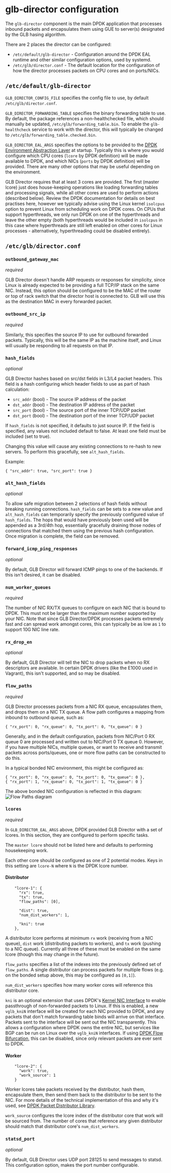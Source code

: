 # glb-director configuration

The `glb-director` component is the main DPDK application that processes inbound packets and encapsulates them using GUE to server(s) designated by the GLB hasing algorithm. 

There are 2 places the director can be configured:
 * `/etc/default/glb-director` - Configuration around the DPDK EAL runtime and other similar configuration options, used by systemd.
 * `/etc/glb/director.conf` - The default location for the configuration of how the director processes packets on CPU cores and on ports/NICs.

## `/etc/default/glb-director`

`GLB_DIRECTOR_CONFIG_FILE` specifies the config file to use, by default `/etc/glb/director.conf`.

`GLB_DIRECTOR_FORWARDING_TABLE` specifies the binary forwarding table to use. By default, the package references a non-healthchecked file, which should manually be updated, `/etc/glb/forwarding_table.bin`. To enable the `glb-healthcheck` service to work with the director, this will typically be changed to `/etc/glb/forwarding_table.checked.bin`.

`GLB_DIRECTOR_EAL_ARGS` specifies the options to be provided to the [DPDK Environment Abstraction Layer](https://doc.dpdk.org/guides/prog_guide/env_abstraction_layer.html) at startup. Typically this is where you would configure which CPU cores (`lcore` by DPDK definition) will be made available to DPDK, and which NICs (`ports` by DPDK definition) will be provided. There are many other options that may be useful depending on the environment.

GLB Director requires that at least 3 cores are provided. The first (master lcore) just does house-keeping operations like loading forwarding tables and processing signals, while all other cores are used to perform actions (described below). Review the DPDK documentation for details on best practises here, however we typically advise using the Linux kernel `isolcpus` option to prevent Linux from scheduling work on DPDK cores. On CPUs that support hyperthreads, we only run DPDK on one of the hyperthreads and leave the other empty (both hyperthreads would be included in `isolcpus` in this case where hyperthreads are still left enabled on other cores for Linux processes - alternatively, hyperthreading could be disabled entirely).

## `/etc/glb/director.conf`

### `outbound_gateway_mac`

_required_

GLB Director doesn't handle ARP requests or responses for simplicity, since Linux is already expected to be providing a full TCP/IP stack on the same NIC. Instead, this option should be configured to be the MAC of the router or top of rack switch that the director host is connected to. GLB will use this as the destination MAC in every forwarded packet.

### `outbound_src_ip`

_required_

Similarly, this specifies the source IP to use for outbound forwarded packets. Typically, this will be the same IP as the machine itself, and Linux will usually be responding to all requests on that IP.

### `hash_fields`

_optional_

GLB Director hashes based on src/dst fields in L3/L4 packet headers. This field is a hash configuring which header fields to use as part of hash calculation:
 * `src_addr` (bool) - The source IP address of the packet
 * `dst_addr` (bool) - The destination IP address of the packet
 * `src_port` (bool) - The source port of the inner TCP/UDP packet
 * `dst_port` (bool) - The destination port of the inner TCP/UDP packet

If `hash_fields` is not specified, it defaults to just source IP. If the field is specified, any values not included default to false. At least one field must be included (set to true).

Changing this value will cause any existing connections to re-hash to new servers. To perform this gracefully, see `alt_hash_fields`.

Example:
```
{ "src_addr": true, "src_port": true }
```

### `alt_hash_fields`

_optional_

To allow safe migration between 2 selections of hash fields without breaking running connections. `hash_fields` can be sets to a new value and `alt_hash_fields` can temporarily specify the previously configured value of `hash_fields`. The hops that would have previously been used will be appended as a 3rd/4th hop, essentially gracefully draining those nodes of connections that matched them using the previous hash configuration. Once migration is complete, the field can be removed.

### `forward_icmp_ping_responses`

_optional_

By default, GLB Director will forward ICMP pings to one of the backends. If this isn't desired, it can be disabled.

### `num_worker_queues`

_required_

The number of NIC RX/TX queues to configure on each NIC that is bound to DPDK. This must not be larger than the maximum number supported by your NIC. Note that since GLB Director/DPDK processes packets extremely fast and can spread work amongst cores, this can typically be as low as `1` to support 10G NIC line rate.

### `rx_drop_en`

_optional_

By default, GLB Director will tell the NIC to drop packets when no RX descriptors are available. In certain DPDK drivers (like the E1000 used in Vagrant), this isn't supported, and so may be disabled.

### `flow_paths`

_required_

GLB Director processes packets from a NIC RX queue, encapsulates them, and drops them on a NIC TX queue. A flow path configures a mapping from inbound to outbound queue, such as:
```
{ "rx_port": 0, "rx_queue": 0, "tx_port": 0, "tx_queue": 0 }
```

Generally, and in the default configuration, packets from NIC/Port 0 RX queue 0 are processed and written out to NIC/Port 0 TX queue 0. However, if you have multiple NICs, multiple queues, or want to receive and transmit packets across ports/queues, one or more flow paths can be constructed to do this.

In a typical bonded NIC environment, this might be configured as:
```
{ "rx_port": 0, "rx_queue": 0, "tx_port": 0, "tx_queue": 0 },
{ "rx_port": 1, "rx_queue": 0, "tx_port": 1, "tx_queue": 0 }
```

The above bonded NIC configuration is reflected in this diagram:
![Flow Paths diagram](./images/flow-paths.png)

### `lcores`

_required_

In `GLB_DIRECTOR_EAL_ARGS` above, DPDK provided GLB Director with a set of lcores. In this section, they are configured to perform specific tasks.

The `master lcore` should not be listed here and defaults to performing housekeeping work.

Each other core should be configured as one of 2 potential modes. Keys in this setting are `lcore-N` where `N` is the DPDK lcore number.

#### Distributor

```
    "lcore-1": {
      "rx": true,
      "tx": true,
      "flow_paths": [0],

      "dist": true,
      "num_dist_workers": 1,

      "kni": true
    },
```

A distributor lcore performs at minimum `rx` work (receiving from a NIC queue), `dist` work (distributing packets to workers), and `tx` work (pushing to a NIC queue). Currently all three of these must be enabled on the same lcore (though this may change in the future).

`flow_paths` specifies a list of the indexes into the previously defined set of `flow_paths`. A single distributor can process packets for multiple flows (e.g. on the bonded setup above, this may be configured as `[0,1]`).

`num_dist_workers` specifies how many worker cores will reference this distributor core.

`kni` is an optional extension that uses DPDK's [Kernel NIC Interface](https://doc.dpdk.org/guides/prog_guide/kernel_nic_interface.html) to enable passthrough of non-forwarded packets to Linux. If this is enabled, a new `vglb_kniN` interface will be created for each NIC provided to DPDK, and any packets that don't match forwarding table binds will arrive on that interface. Packets sent to the interface will be sent out the NIC transparently. This allows a configuration where DPDK owns the entire NIC, but services like BGP can be run on Linux over the `vglb_kniN` interfaces. If using [DPDK Flow Bifurcation](https://doc.dpdk.org/guides/howto/flow_bifurcation.html), this can be disabled, since only relevant packets are ever sent to DPDK.

#### Worker

```
    "lcore-2": {
      "work": true,
      "work_source": 1
    }
```

Worker lcores take packets received by the distributor, hash them, encapsulate them, then send them back to the distributor to be sent to the NIC. For more details of the technical implementation of this and why it's used, see [DPDK Packet Distributor Library](https://doc.dpdk.org/guides/prog_guide/packet_distrib_lib.html).

`work_source` configures the lcore index of the distributor core that work will be sourced from. The number of cores that reference any given distributor should match that distributor core's `num_dist_workers`.

### `statsd_port`

_optional_

By default, GLB Director uses UDP port 28125 to send messages to statsd.
This configuration option, makes the port number configurable.